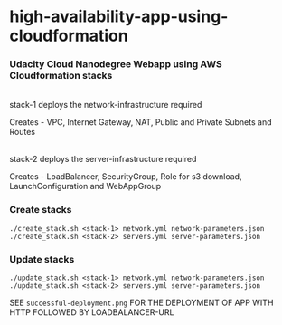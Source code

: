 # high-availability-app-using-cloudformation
<h3> Udacity Cloud Nanodegree Webapp using AWS Cloudformation stacks </h3>
<br>
stack-1 deploys the network-infrastructure required 

Creates - VPC, Internet Gateway, NAT, Public and Private Subnets and Routes

<br>
stack-2 deploys the server-infrastructure required 

Creates - LoadBalancer, SecurityGroup, Role for s3 download, LaunchConfiguration and WebAppGroup


<h3> Create stacks </h3>

```
./create_stack.sh <stack-1> network.yml network-parameters.json
./create_stack.sh <stack-2> servers.yml server-parameters.json
```

<h3> Update stacks </h3>

```
./update_stack.sh <stack-1> network.yml network-parameters.json
./update_stack.sh <stack-2> servers.yml server-parameters.json
```

SEE `successful-deployment.png` FOR THE DEPLOYMENT OF APP WITH HTTP FOLLOWED BY LOADBALANCER-URL
